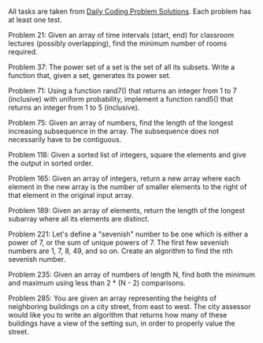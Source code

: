 All tasks are taken from [Daily Coding Problem Solutions](https://github.com/ruppysuppy/Daily-Coding-Problem-Solutions).
Each problem has at least one test.

Problem 21: Given an array of time intervals (start, end) for classroom lectures (possibly overlapping),
find the minimum number of rooms required.

Problem 37: The power set of a set is the set of all its subsets. Write a function that, given a set,
generates its power set.

Problem 71: Using a function rand7() that returns an integer from 1 to 7 (inclusive) with uniform probability,
implement a function rand5() that returns an integer from 1 to 5 (inclusive).

Problem 75: Given an array of numbers, find the length of the longest increasing subsequence in the array.
The subsequence does not necessarily have to be contiguous.

Problem 118: Given a sorted list of integers, square the elements and give the output in sorted order.

Problem 165: Given an array of integers, return a new array where each element in the new array
is the number of smaller elements to the right of that element in the original input array.

Problem 189: Given an array of elements, return the length of the longest subarray where all its elements are distinct.

Problem 221: Let's define a "sevenish" number to be one which is either a power of 7, or the sum of unique powers of 7.
The first few sevenish numbers are 1, 7, 8, 49, and so on.
Create an algorithm to find the nth sevenish number.

Problem 235: Given an array of numbers of length N,
find both the minimum and maximum using less than 2 * (N - 2) comparisons.

Problem 285: You are given an array representing the heights of neighboring buildings on a city street,
from east to west. The city assessor would like you to write an algorithm that returns
how many of these buildings have a view of the setting sun, in order to properly value the street.